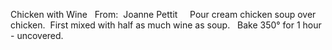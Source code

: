 Chicken with Wine
 
From:  Joanne Pettit
 
 
Pour cream chicken soup over chicken.  First mixed with half as much wine as soup.  
Bake 350° for 1 hour - uncovered.
